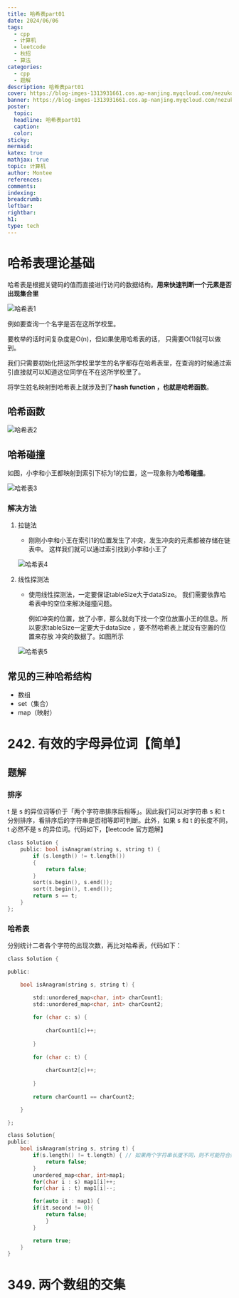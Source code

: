 ```yaml
---
title: 哈希表part01
date: 2024/06/06
tags:
  - cpp
  - 计算机
  - leetcode
  - 秋招
  - 算法
categories:
  - cpp
  - 题解
description: 哈希表part01
cover: https://blog-imges-1313931661.cos.ap-nanjing.myqcloud.com/nezuko-kamado-kimetsu-no-yaiba-hd-wallpaper-x-preview-27.jpg
banner: https://blog-imges-1313931661.cos.ap-nanjing.myqcloud.com/nezuko-kamado-kimetsu-no-yaiba-hd-wallpaper-x-preview-27.jpg
poster:
  topic: 
  headline: 哈希表part01
  caption: 
  color: 
sticky: 
mermaid: 
katex: true
mathjax: true
topic: 计算机
author: Montee
references: 
comments: 
indexing: 
breadcrumb: 
leftbar: 
rightbar: 
h1: 
type: tech
---
```


# 哈希表理论基础

哈希表是根据关键码的值而直接进行访问的数据结构。**用来快速判断一个元素是否出现集合里**

![哈希表1](https://blog-imges-1313931661.cos.ap-nanjing.myqcloud.com/20210104234805168.png)

例如要查询一个名字是否在这所学校里。

要枚举的话时间复杂度是O(n)，但如果使用哈希表的话， 只需要O(1)就可以做到。

我们只需要初始化把这所学校里学生的名字都存在哈希表里，在查询的时候通过索引直接就可以知道这位同学在不在这所学校里了。

将学生姓名映射到哈希表上就涉及到了**hash function ，也就是哈希函数**。

## 哈希函数

![哈希表2](https://blog-imges-1313931661.cos.ap-nanjing.myqcloud.com/2021010423484818.png)



## 哈希碰撞

如图，小李和小王都映射到索引下标为1的位置，这一现象称为**哈希碰撞**。

![哈希表3](https://blog-imges-1313931661.cos.ap-nanjing.myqcloud.com/2021010423494884.png)

### 解决方法

1. 拉链法

   * 刚刚小李和小王在索引1的位置发生了冲突，发生冲突的元素都被存储在链表中。 这样我们就可以通过索引找到小李和小王了

   ![哈希表4](https://blog-imges-1313931661.cos.ap-nanjing.myqcloud.com/20210104235015226.png)

2. 线性探测法

   * 使用线性探测法，一定要保证tableSize大于dataSize。 我们需要依靠哈希表中的空位来解决碰撞问题。

     例如冲突的位置，放了小李，那么就向下找一个空位放置小王的信息。所以要求tableSize一定要大于dataSize ，要不然哈希表上就没有空置的位置来存放 冲突的数据了。如图所示

   ![哈希表5](https://blog-imges-1313931661.cos.ap-nanjing.myqcloud.com/20210104235109950.png)

## 常见的三种哈希结构
* 数组
* set（集合）
* map（映射）

# 242. 有效的字母异位词【简单】
## 题解
### 排序
t 是 s 的异位词等价于「两个字符串排序后相等」。因此我们可以对字符串 s 和 t 分别排序，看排序后的字符串是否相等即可判断。此外，如果 s 和 t 的长度不同，t 必然不是 s 的异位词。代码如下，【leetcode 官方题解】

```C
class Solution { 
	public: bool isAnagram(string s, string t) { 
		if (s.length() != t.length()) 
		{ 
			return false; 
		} 
		sort(s.begin(), s.end()); 
		sort(t.begin(), t.end()); 
		return s == t; 
	} 
};
```

### 哈希表
分别统计二者各个字符的出现次数，再比对哈希表，代码如下：
```C
class Solution {

public:

	bool isAnagram(string s, string t) {

		std::unordered_map<char, int> charCount1;	
		std::unordered_map<char, int> charCount2;
		
		for (char c: s) {
		
			charCount1[c]++;
		
		}
		
		for (char c: t) {
		
			charCount2[c]++;
		
		}
		
		return charCount1 == charCount2;

	}

};
```

```C
class Solution{
public:
	bool isAnagram(string s, string t) {
		if(s.length() != t.length) { // 如果两个字符串长度不同，则不可能符合条件
			return false;
		}
		unordered_map<char, int>map1;
		for(char i : s) map1[i]++;
		for(char i : t) map1[i]--;

		for(auto it : map1) {
		if(it.second != 0){
			return false;
			}
		}

		return true;
	}
}
```

# 349. 两个数组的交集


